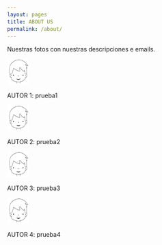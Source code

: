 ```yaml
---
layout: pages
title: ABOUT US
permalink: /about/
---
```


Nuestras fotos con nuestras descripciones e emails.

<img src="7983-cara-de-nino.jpg" alt="Girl in a jacket" width="50" height="60">

AUTOR 1: prueba1 

<img src="7983-cara-de-nino.jpg" alt="Girl in a jacket"  width="50" height="60">

AUTOR 2: prueba2 

<img src="7983-cara-de-nino.jpg" alt="Girl in a jacket"  width="50" height="60">

AUTOR 3: prueba3 

<img src="7983-cara-de-nino.jpg" alt="Girl in a jacket" width="50" height="60">

AUTOR 4: prueba4 
